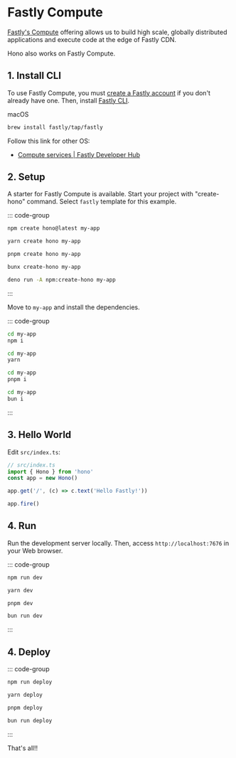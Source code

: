 # Fastly Compute

[Fastly's Compute](https://www.fastly.com/products/edge-compute) offering allows us to build high scale, globally distributed applications and execute code at the edge of Fastly CDN.

Hono also works on Fastly Compute.

## 1. Install CLI

To use Fastly Compute, you must [create a Fastly account](https://www.fastly.com/signup/) if you don't already have one.
Then, install [Fastly CLI](https://github.com/fastly/cli).

macOS

```sh
brew install fastly/tap/fastly
```

Follow this link for other OS:

- [Compute services | Fastly Developer Hub](https://developer.fastly.com/learning/compute/#download-and-install-the-fastly-cli)

## 2. Setup

A starter for Fastly Compute is available.
Start your project with "create-hono" command.
Select `fastly` template for this example.

::: code-group

```sh [npm]
npm create hono@latest my-app
```

```sh [yarn]
yarn create hono my-app
```

```sh [pnpm]
pnpm create hono my-app
```

```sh [bun]
bunx create-hono my-app
```

```sh [deno]
deno run -A npm:create-hono my-app
```

:::

Move to `my-app` and install the dependencies.

::: code-group

```sh [npm]
cd my-app
npm i
```

```sh [yarn]
cd my-app
yarn
```

```sh [pnpm]
cd my-app
pnpm i
```

```sh [bun]
cd my-app
bun i
```

:::

## 3. Hello World

Edit `src/index.ts`:

```ts
// src/index.ts
import { Hono } from 'hono'
const app = new Hono()

app.get('/', (c) => c.text('Hello Fastly!'))

app.fire()
```

## 4. Run

Run the development server locally. Then, access `http://localhost:7676` in your Web browser.

::: code-group

```sh [npm]
npm run dev
```

```sh [yarn]
yarn dev
```

```sh [pnpm]
pnpm dev
```

```sh [bun]
bun run dev
```

:::

## 4. Deploy

::: code-group

```sh [npm]
npm run deploy
```

```sh [yarn]
yarn deploy
```

```sh [pnpm]
pnpm deploy
```

```sh [bun]
bun run deploy
```

:::

That's all!!
